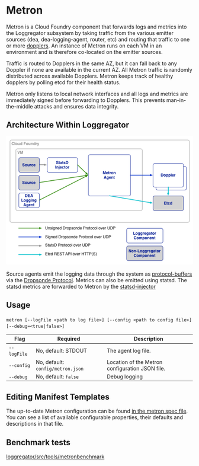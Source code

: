 # Metron

Metron is a Cloud Foundry component that forwards logs and metrics into the Loggregator subsystem by taking traffic from the various emitter sources (dea, dea-logging-agent, router, etc) and routing that traffic to one or more [dopplers](../doppler). An instance of Metron runs on each VM in an environment and is therefore co-located on the emitter sources.

Traffic is routed to Dopplers in the same AZ, but it can fall back to any Doppler if none are available in the current AZ. All Metron traffic is randomly distributed across available Dopplers. Metron keeps track of healthy dopplers by polling etcd for their health status.

Metron only listens to local network interfaces and all logs and metrics are immediately signed before forwarding to Dopplers. This prevents man-in-the-middle attacks and ensures data integrity.

## Architecture Within Loggregator

![Loggregator Diagram](../../docs/metron.png)

Source agents emit the logging data through the system as [protocol-buffers](https://developers.google.com/protocol-buffers/) via the [Dropsonde Protocol](https://github.com/cloudfoundry/dropsonde-protocol). Metrics can also be emitted using statsd. The statsd metrics are forwarded to Metron by the [statsd-injector](https://github.com/cloudfoundry/statsd-injector)

## Usage
```metron [--logFile <path to log file>] [--config <path to config file>] [--debug=<true|false>]```

| Flag            | Required                              | Description                                     |
|-----------------|---------------------------------------|-------------------------------------------------|
| ```--logFile``` | No, default: STDOUT                   | The agent log file.                             |
| ```--config```  | No, default: ```config/metron.json``` | Location of the Metron configuration JSON file. |
| ```--debug```   | No, default: ```false```              | Debug logging                                   |

## Editing Manifest Templates
The up-to-date Metron configuration can be found [in the metron spec file](../../jobs/metron_agent/spec). You can see a list of available configurable properties, their defaults and descriptions in that file. 

## Benchmark tests

[loggregator/src/tools/metronbenchmark](https://github.com/cloudfoundry/loggregator/tree/develop/src/tools/metronbenchmark)
